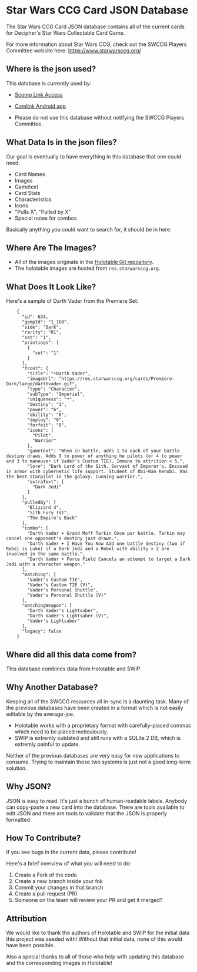 Star Wars CCG Card JSON Database
================================

The Star Wars CCG Card JSON database contains all of the current cards for Decipher's Star Wars Collectable Card Game.

For more information about Star Wars CCG, check out the SWCCG Players Committee website here: https://www.starwarsccg.org/


## Where is the json used?
This database is currently used by:
* [Scomp Link Access](https://scomp.starwarsccg.org/)
* [Comlink Android app](https://play.google.com/store/apps/details?id=com.hatfat.swccg)

* Please do not use this database without notifying the SWCCG Players Committee.


## What Data Is in the json files?
Our goal is eventually to have everything in this database that one could need.
- Card Names
- Images
- Gametext
- Card Stats
- Characteristics
- Icons
- "Pulls X", "Pulled by X"
- Special notes for combos

Basically anything you could want to search for, it should be in here.


## Where Are The Images?
* All of the images originate in the [Holotable Git repository](https://github.com/swccgpc/holotable).
* The holotable images are hosted from `res.starwarsccg.org`.


## What Does It Look Like?
Here's a sample of Darth Vader from the Premiere Set:
```
    {
      "id": 634,
      "gempId": "1_168",
      "side": "Dark",
      "rarity": "R1",
      "set": "1",
      "printings": [
        {
          "set": "1"
        }
      ],
      "front": {
        "title": "•Darth Vader",
        "imageUrl": "https://res.starwarsccg.org/cards/Premiere-Dark/large/darthvader.gif",
        "type": "Character",
        "subType": "Imperial",
        "uniqueness": "*",
        "destiny": "1",
        "power": "6",
        "ability": "6",
        "deploy": "6",
        "forfeit": "8",
        "icons": [
          "Pilot",
          "Warrior"
        ],
        "gametext": "When in battle, adds 1 to each of your battle destiny draws. Adds 3 to power of anything he pilots (or 4 to power and 3 to maneuver if Vader's Custom TIE). Immune to attrition < 5.",
        "lore": "Dark Lord of the Sith. Servant of Emperor's. Encased in armor with cybernetic life support. Student of Obi-Wan Kenobi. Was the best starpilot in the galaxy. Cunning warrior.",
        "extraText": [
          "Dark Jedi"
        ]
      },
      "pulledBy": [
        "Blizzard 4",
        "Sith Fury (V)",
        "The Empire's Back"
      ],
      "combo": [
        "Darth Vader + Grand Moff Tarkin Once per battle, Tarkin may cancel one opponent's destiny just drawn.",
        "Darth Vader + I Have You Now Add one battle destiny (two if Rebel is Luke) if a Dark Jedi and a Rebel with ability > 2 are involved in the same battle.",
        "Darth Vader + Force Field Cancels an attempt to target a Dark Jedi with a character weapon."
      ],
      "matching": [
        "Vader's Custom TIE",
        "Vader's Custom TIE (V)",
        "Vader's Personal Shuttle",
        "Vader's Personal Shuttle (V)"
      ],
      "matchingWeapon": [
        "Darth Vader's Lightsaber",
        "Darth Vader's Lightsaber (V)",
        "Vader's Lightsaber"
      ],
      "legacy": false
    }
```


## Where did all this data come from?
This database combines data from Holotable and SWIP.


## Why Another Database?
Keeping all of the SWCCG resources all in-sync is a daunting task. Many of the previous databases have been created in a format which is not easily editable by the average-joe.  
- Holotable works with a proprietary format with carefully-placed commas which need to be placed meticulously.  
- SWIP is extremly outdated and still runs with a SQLite 2 DB, which is extremly painful to update.

Neither of the previous databases are very easy for new applications to consume. Trying to maintain those two systems is just not a good long-term solution. 


## Why JSON?
JSON is easy to read.  It's just a bunch of human-readable labels. Anybody can copy-paste a new card into the database. There are tools available to edit JSON and there are tools to validate that the JSON is properly formatted


## How To Contribute?
If you see bugs in the current data, please contribute!

Here's a brief overview of what you will need to do:
1. Create a Fork of the code
2. Create a new branch inside your fok
3. Commit your changes in that branch
4. Create a pull request (PR)
5. Someone on the team will review your PR and get it merged?


## Attribution
We would like to thank the authors of Holotable and SWIP for the initial data this project was seeded with! Without that initial data, none of this would have been possible.

Also a special thanks to all of those who help with updating this database and the corresponding images in Holotable!




